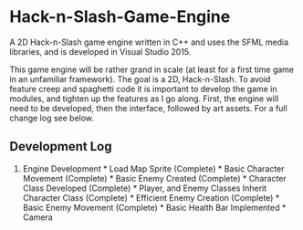# Hack-n-Slash-Game-Engine
A 2D Hack-n-Slash game engine written in C++ and uses the SFML media libraries, and is developed in Visual Studio 2015.

This game engine will be rather grand in scale (at least for a first time game in an unfamiliar framework). The goal is a 2D, Hack-n-Slash. To avoid feature creep and spaghetti code it is important to develop the game in modules, and tighten up the features as I go along. First, the engine will need to be developed, then the interface, followed by art assets. For a full change log see below.

## Development Log
  1. Engine Development
    * Load Map Sprite (Complete)
    * Basic Character Movement (Complete)
    * Basic Enemy Created (Complete)
    * Character Class Developed (Complete)
    * Player, and Enemy Classes Inherit Character Class (Complete)
    * Efficient Enemy Creation (Complete)
    * Basic Enemy Movement (Complete)
    * Basic Health Bar Implemented
    * Camera

